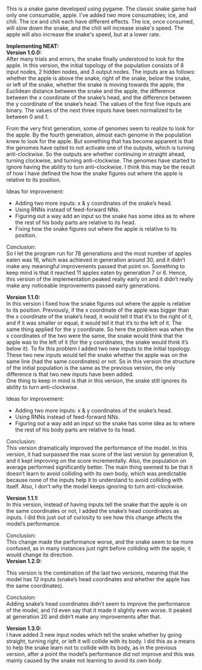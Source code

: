 This is a snake game developed using pygame. The classic snake game had only one consumable, apple. I've added two more consumables; ice, and chili.
The ice and chili each have different effects. The ice, once consumed, will slow down the snake, and the chili will increase snake's speed.
The apple will also increase the snake's speed, but at a lower rate.  

**Implementing NEAT:**  
**Version 1.0.0:**  
After many trials and errors, the snake finally understood to look for the apple. In this version, the initial topology of the population consists of 8 input nodes, 2 hidden nodes, and 3 output nodes. The inputs are as follows: whether the apple is above the snake, right of the snake, below the snake, or left of the snake, whether the snake is moving towards the apple, the Euclidean distance between the snake and the apple, the difference between the x coordinate of the snake’s head, and the difference between the y coordinate of the snake’s head. The values of the first five inputs are binary. The values of the next three inputs have been normalized to be between 0 and 1.  

From the very first generation, some of genomes seem to realize to look for the apple. By the fourth generation, almost each genome in the population knew to look for the apple. But something that has become apparent is that the genomes have opted to not activate one of the outputs, which is turning anti-clockwise. So the outputs are whether continuing in straight ahead, turning clockwise, and turning anti-clockwise. The genomes have started to ignore having the ability to turn anti-clockwise. I think this may be the result of how I have defined the how the snake figures out where the apple is relative to its position.  

Ideas for improvement:
+	Adding two more inputs: x & y coordinates of the snake’s head.  
+	Using RNNs instead of feed-forward NNs.  
+	Figuring out a way add an input so the snake has some idea as to where the rest of his body parts are relative to its head.  
+	Fixing how the snake figures out where the apple is relative to its position.  

Conclusion:  
So I let the program run for 78 generations and the most number of apples eaten was 16, which was achieved in generation around 30, and it didn’t make any meaningful improvements passed that point on. Something to keep mind is that it reached 11 apples eaten by generation 7 or 6. Hence, this version of the implementation peaked really early on and it didn’t really make any noticeable improvements passed early generations.  

**Version 1.1.0:**  
In this version I fixed how the snake figures out where the apple is relative to its position. Previously, if the x coordinate of the apple was bigger than the x coordinate of the snake’s head, it would tell it that it’s to the right of it, and if it was smaller or equal, it would tell it that it’s to the left of it. The same thing applied for the y coordinate. So here the problem was when the x coordinates of the two were the same, the snake would think that the apple was to the left of it (for the y coordinates, the snake would think it’s below it). To fix this problem I added two new inputs to the initial topology. These two new inputs would tell the snake whether the apple was on the same line (had the same coordinates) or not. So in this version the structure of the initial population is the same as the previous version, the only difference is that two new inputs have been added.  
One thing to keep in mind is that in this version, the snake still ignores its ability to turn anti-clockwise.  

Ideas for improvement:
+ Adding two more inputs: x & y coordinates of the snake’s head.  
+ Using RNNs instead of feed-forward NNs.  
+	Figuring out a way add an input so the snake has some idea as to where the rest of his body parts are relative to its head.  

Conclusion:  
This version dramatically improved the performance of the model. In this version, it had surpassed the max score of the last version by generation 9, and it kept improving on the score incrementally. Also, the population on average performed significantly better.
The main thing seemed to be that it doesn’t learn to avoid colliding with its own body, which was predictable because none of the inputs help it to understand to avoid colliding with itself. Also, I don’t why the model keeps ignoring to turn anti-clockwise.  

**Version 1.1.1:**  
In this version, instead of having inputs tell the snake that the apple is on the same coordinates or not, I added the snake’s head coordinates as inputs. I did this just out of curiosity to see how this change affects the model’s performance.  

Conclusion:  
This change made the performance worse, and the snake seem to be more confused, as in many instances just right before colliding with the apple, it would change its direction.  
**Version 1.2.0:**  

This version is the combination of the last two versions, meaning that the model has 12 inputs (snake’s head coordinates and whether the apple has the same coordinates).  

Conclusion:  
Adding snake’s head coordinates didn’t seem to improve the performance of the model, and I’d even say that it made it slightly even worse. It peaked at generation 20 and didn’t make any improvements after that.  

**Version 1.3.0:**  
I have added 3 new input nodes which tell the snake whether by going straight, turning right, or left it will collide with its body. I did this as a means to help the snake learn not to collide with its body, as in the previous version, after a point the model’s performance did not improve and this was mainly caused by the snake not learning to avoid its own body.  




